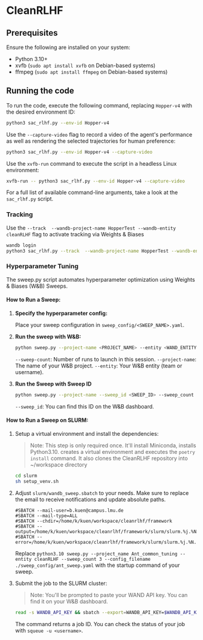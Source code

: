 # CleanRLHF

## Prerequisites

Ensure the following are installed on your system:
- Python 3.10+
- xvfb (`sudo apt install xvfb` on Debian-based systems)
- ffmpeg (`sudo apt install ffmpeg` on Debian-based systems)

## Running the code

To run the code, execute the following command, replacing `Hopper-v4` with the desired environment ID:

```bash
python3 sac_rlhf.py --env-id Hopper-v4
```

Use the `--capture-video` flag to record a video of the agent's performance as well as rendering 
the selected trajectories for human preference:

```bash
python3 sac_rlhf.py --env-id Hopper-v4 --capture-video
```

Use the `xvfb-run` command to execute the script in a headless Linux environment:

```bash
xvfb-run -- python3 sac_rlhf.py --env-id Hopper-v4 --capture-video
```

For a full list of available command-line arguments, take a look at the `sac_rlhf.py` script.

### Tracking

Use the `--track  --wandb-project-name HopperTest --wandb-entity cleanRLHF` flag to activate tracking via Weights &
Biases

```bash
wandb login
python3 sac_rlhf.py --track  --wandb-project-name HopperTest --wandb-entity cleanRLHF
```

### Hyperparameter Tuning

The sweep.py script automates hyperparameter optimization using Weights & Biases (W&B) Sweeps. 

#### How to Run a Sweep:
1. **Specify the hyperparameter config:**

   Place your sweep configuration in `sweep_config/<SWEEP_NAME>.yaml`.


2. **Run the sweep with W&B:**

   ```bash
   python sweep.py --project-name <PROJECT_NAME> --entity <WAND_ENTITY> --sweep-count 3 --config-filename ./sweep_config/<SWEEP_NAME>.yaml
   ```
   `--sweep-count`:  Number of runs to launch in this session.
   `--project-name`: The name of your W&B project.
    `--entity`: Your W&B entity (team or username).


3. **Run the Sweep with Sweep ID**

    ```bash
   python sweep.py --project-name --sweep_id <SWEEP_ID> --sweep_count 3 
   ```

    `--sweep_id`:  You can find this ID on the W&B dashboard.

#### How to Run a Sweep on SLURM:

1. Setup a virtual environment and install the dependencies:

   > Note: This step is only required once. It'll install Miniconda, installs Python3.10. creates a virtual environment
   > and executes the `poetry install` command.
   > It also clones the CleanRLHF repository into ~/workspace directory

   ```bash
   cd slurm
   sh setup_venv.sh
   ```

2. Adjust `slurm/wandb_sweep.sbatch` to your needs. Make sure to replace the email to receive notifications and update 
   absolute paths.

   ```
   #SBATCH --mail-user=b.kuen@campus.lmu.de
   #SBATCH --mail-type=ALL
   #SBATCH --chdir=/home/k/kuen/workspace/cleanrlhf/framework
   #SBATCH --output=/home/k/kuen/workspace/cleanrlhf/framework/slurm/slurm.%j.%N.out
   #SBATCH --error=/home/k/kuen/workspace/cleanrlhf/framework/slurm/slurm.%j.%N.err
   ```
   
   Replace `python3.10 sweep.py --project_name Ant_common_tuning --entity cleanRLHF --sweep_count 3 --config_filename ./sweep_config/ant_sweep.yaml`
   with the startup command of your sweep.

3. Submit the job to the SLURM cluster:

   > Note: You'll be prompted to paste your WAND API key. You can find it on your W&B dashboard.

   ```bash
   read -s WANDB_API_KEY && sbatch --export=WANDB_API_KEY=$WANDB_API_KEY wandb_sweep.sbatch
   ```
   
   The command returns a job ID. You can check the status of your job with `squeue -u <username>`.
